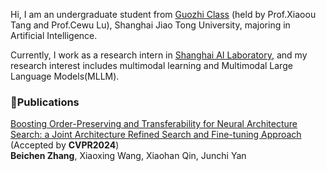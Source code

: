 Hi, I am an undergraduate student from [Guozhi Class](http://www.qingyuan.sjtu.edu.cn/c/guozhibanjianjie.html) (held by Prof.Xiaoou Tang and Prof.Cewu Lu), Shanghai Jiao Tong University, majoring in Artificial Intelligence.

Currently, I work as a research intern in [Shanghai AI Laboratory](https://www.shlab.org.cn/), and my research interest includes multimodal learning and Multimodal Large Language Models(MLLM).

### 📝Publications
[Boosting Order-Preserving and Transferability for Neural Architecture Search: a Joint Architecture Refined Search and Fine-tuning Approach](https://arxiv.org/abs/2403.11380) &nbsp; (Accepted by **CVPR2024**)\
**Beichen Zhang**, Xiaoxing Wang, Xiaohan Qin, Junchi Yan 

